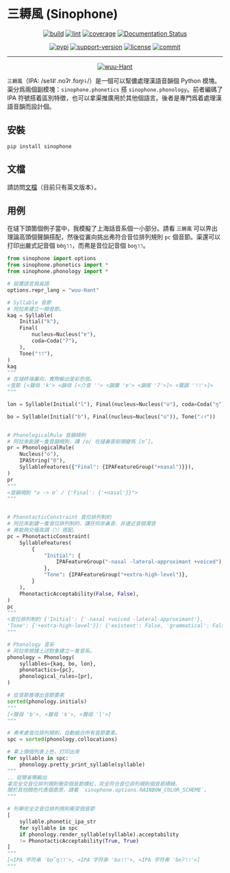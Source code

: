 # 三耨風 (Sinophone)

<p align="center">
    <a href="https://github.com/wugniu/sinophone/actions?query=workflow%3Abuild"><img src="https://github.com/wugniu/sinophone/workflows/build/badge.svg?branch=master" alt="build"></a>
    <a href="https://github.com/wugniu/sinophone/actions?query=workflow%3Alint"><img src="https://github.com/wugniu/sinophone/workflows/lint/badge.svg?branch=master" alt="lint"></a>
    <a href="https://codecov.io/gh/wugniu/sinophone"><img src="https://img.shields.io/codecov/c/github/wugniu/sinophone?token=iISk1lv5WR" alt="coverage"></a>
    <a href='https://sinophone.readthedocs.io/en/latest/?badge=latest'><img src='https://readthedocs.org/projects/sinophone/badge/?version=latest' alt='Documentation Status' /></a>
</p>
<p align="center">
    <a href="https://pypi.org/project/sinophone/"><img src="https://img.shields.io/pypi/v/sinophone.svg" alt="pypi"></a>
    <a href="https://img.shields.io/pypi/pyversions/sinophone"><img src="https://img.shields.io/pypi/pyversions/sinophone" alt="support-version"></a>
    <a href="https://github.com/wugniu/sinophone/blob/master/LICENSE.txt"><img src="https://img.shields.io/github/license/wugniu/sinophone" alt="license"></a>
    <a href="https://github.com/wugniu/sinophone/commits/master"><img src="https://img.shields.io/github/last-commit/wugniu/sinophone" alt="commit"></a>
</p>
<hr>
<p align="center">
    <a href="https://github.com/wugniu/sinophone/blob/master/README.md"><img src="https://img.shields.io/badge/lang-en--Latn-red.svg" alt="wuu-Hant"></a>
</p>

`三耨風`（IPA: /se˥˨꜒.noʔ꜓.foŋ꜔꜕/）是一個可以幫儂處理漢語音韻個 Python 模塊。渠分爲兩個副模塊：`sinophone.phonetics` 搭 `sinophone.phonology`。前者編碼了 IPA 符號搭着區別特徵，也可以拿渠推廣用於其他個語言。後者是專門爲着處理漢語音韻而設計個。

## 安裝

```console
pip install sinophone
```

## 文檔

請訪問[文檔](https://sinophone.readthedocs.io/en/latest/)（目前只有英文版本）。

## 用例

在墶下頭箇個例子當中，我模擬了上海話音系個一小部分。請看 `三耨風` 可以畀出理論高頭個聲韻搭配，然後從裏向挑出弗符合音位排列規則 `pc` 個音節。渠還可以打印出嚴式記音個 `bʊ̃ŋ˥˥`，而弗是音位記音個 `boŋ˥˥`。

```python
from sinophone import options
from sinophone.phonetics import *
from sinophone.phonology import *

# 設置語言爲吳語
options.repr_lang = "wuu-Hant"

# Syllable 音節
# 阿拉來建立一眼音節。
kaq = Syllable(
    Initial("k"),
    Final(
        nucleus=Nucleus("ɐ"),
        coda=Coda("ʔ"),
    ),
    Tone("˥˥"),
)
kaq
"""
# 在墶終端裏向，實際輸出是彩色個。
<音節 [<聲母 'k'> <韻母 [<介音 ''> <韻腹 'ɐ'> <韻尾 'ʔ'>]> <聲調 '˥˥'>]>
"""

lon = Syllable(Initial("l"), Final(nucleus=Nucleus("o"), coda=Coda("ŋ")), Tone("˨˧"))

bo = Syllable(Initial("b"), Final(nucleus=Nucleus("o")), Tone("˨˧"))


# PhonologicalRule 音韻規則
# 阿拉來創建一隻音韻規則，講 /o/ 在墶鼻音前頭變爲 [ʊ̃]。
pr = PhonologicalRule(
    Nucleus("o"),
    IPAString("ʊ̃"),
    SyllableFeatures({"Final": {IPAFeatureGroup("+nasal")}}),
)
pr
"""
<音韻規則 "o -> ʊ̃ / {'Final': {'+nasal'}}">
"""


# PhonotacticConstraint 音位排列制約
# 阿拉來創建一隻音位排列制約，講任何非鼻音、非邊近音個濁音
# 弗能夠交極高調（˥）搭配。
pc = PhonotacticConstraint(
    SyllableFeatures(
        {
            "Initial": {
                IPAFeatureGroup("-nasal -lateral-approximant +voiced"),
            },
            "Tone": {IPAFeatureGroup("+extra-high-level")},
        }
    ),
    PhonotacticAcceptability(False, False),
)
pc
"""
<音位排列制約 {'Initial': {'-nasal +voiced -lateral-approximant'},
'Tone': {'+extra-high-level'}}: {'existent': False, 'grammatical': False}>
"""

# Phonology 音系
# 阿拉來根據上述對象建立一隻音系。
phonology = Phonology(
    syllables={kaq, bo, lon},
    phonotactics={pc},
    phonological_rules=[pr],
)

# 從音節推導出音節要素
sorted(phonology.initials)
"""
[<聲母 'b'>, <聲母 'k'>, <聲母 'l'>]
"""

# 弗考慮音位排列規則，自動組合所有音節要素。
spc = sorted(phonology.collocations)

# 拿上頭個列表上色，打印出來
for syllable in spc:
    phonology.pretty_print_syllable(syllable)
"""
.. 從簡省略輸出
拿完全交音位排列規則衝突個音節標紅，完全符合音位排列規則個音節標綠。
關於其他顏色代表個意思，請看 `sinophone.options.RAINBOW_COLOR_SCHEME`。
"""

# 列舉完全交音位排列規則衝突個音節
[
    syllable.phonetic_ipa_str
    for syllable in spc
    if phonology.render_syllable(syllable).acceptability
    != PhonotacticAcceptability(True, True)
]
"""
[<IPA 字符串 'bʊ̃ŋ˥˥'>, <IPA 字符串 'bo˥˥'>, <IPA 字符串 'bɐʔ˥˥'>]
"""
```
